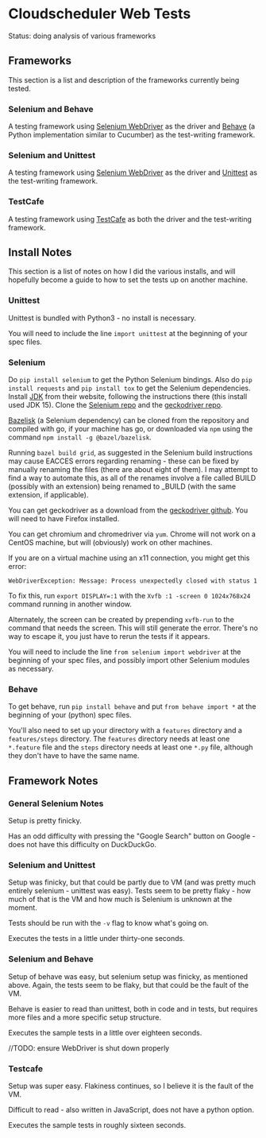 # Cloudscheduler Web Tests

Status: doing analysis of various frameworks

## Frameworks

This section is a list and description of the frameworks currently being tested.

### Selenium and Behave

A testing framework using [Selenium WebDriver](https://github.com/SeleniumHQ/selenium) as the driver and [Behave](https://github.com/behave/behave) (a Python implementation similar to Cucumber) as the test-writing framework.

### Selenium and Unittest

A testing framework using [Selenium WebDriver](https://github.com/SeleniumHQ/selenium) as the driver and [Unittest](https://docs.python.org/3.6/library/unittest.html#module-unittest) as the test-writing framework.

### TestCafe

A testing framework using [TestCafe](https://github.com/DevExpress/testcafe) as both the driver and the test-writing framework.

## Install Notes

This section is a list of notes on how I did the various installs, and will hopefully become a guide to how to set the tests up on another machine.

### Unittest

Unittest is bundled with Python3 - no install is necessary.

You will need to include the line `import unittest` at the beginning of your spec files.

### Selenium

Do `pip install selenium` to get the Python Selenium bindings. Also do `pip install requests` and `pip install tox` to get the Selenium dependencies. Install [JDK](https://jdk.java.net/15/) from their website, following the instructions there (this install used JDK 15). Clone the [Selenium repo](https://github.com/SeleniumHQ/selenium) and the [geckodriver repo](https://github.com/mozilla/geckodriver).

[Bazelisk](https://github.com/bazelbuild/bazelisk) (a Selenium dependency) can be cloned from the repository and compiled with go, if your machine has go, or downloaded via `npm` using the command `npm install -g @bazel/bazelisk`.

Running `bazel build grid`, as suggested in the Selenium build instructions may cause EACCES errors regarding renaming - these can be fixed by manually renaming the files (there are about eight of them). I may attempt to find a way to automate this, as all of the renames involve a file called BUILD (possibly with an extension) being renamed to _BUILD (with the same extension, if applicable).

You can get geckodriver as a download from the [geckodriver github](https://github.com/mozilla/geckodriver/releases/tag/v0.28.0). You will need to have Firefox installed.

You can get chromium and chromedriver via `yum`. Chrome will not work on a CentOS machine, but will (obviously) work on other machines.

If you are on a virtual machine using an x11 connection, you might get this error:
```
WebDriverException: Message: Process unexpectedly closed with status 1
```
To fix this, run `export DISPLAY=:1` with the `Xvfb :1 -screen 0 1024x768x24` command running in another window.

Alternately, the screen can be created by prepending `xvfb-run` to the command that needs the screen. This will still generate the error. There's no way to escape it, you just have to rerun the tests if it appears.

You will need to include the line `from selenium import webdriver` at the beginning of your spec files, and possibly import other Selenium modules as necessary.

### Behave

To get behave, run `pip install behave` and put `from behave import *` at the beginning of your (python) spec files.

You'll also need to set up your directory with a `features` directory and a `features/steps` directory. The `features` directory needs at least one `*.feature` file and the `steps` directory needs at least one `*.py` file, although they don't have to have the same name.

## Framework Notes

### General Selenium Notes

Setup is pretty finicky.

Has an odd difficulty with pressing the "Google Search" button on Google - does not have this difficulty on DuckDuckGo.

### Selenium and Unittest

Setup was finicky, but that could be partly due to VM (and was pretty much entirely selenium - unittest was easy). Tests seem to be pretty flaky - how much of that is the VM and how much is Selenium is unknown at the moment.

Tests should be run with the `-v` flag to know what's going on.

Executes the tests in a little under thirty-one seconds.

### Selenium and Behave

Setup of behave was easy, but selenium setup was finicky, as mentioned above. Again, the tests seem to be flaky, but that could be the fault of the VM.

Behave is easier to read than unittest, both in code and in tests, but requires more files and a more specific setup structure. 

Executes the sample tests in a little over eighteen seconds.

//TODO: ensure WebDriver is shut down properly

### Testcafe

Setup was super easy. Flakiness continues, so I believe it is the fault of the VM. 

Difficult to read - also written in JavaScript, does not have a python option.

Executes the sample tests in roughly sixteen seconds. 
